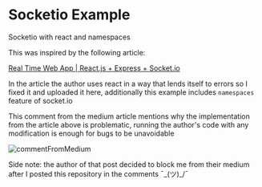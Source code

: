 # Socketio Example
Socketio with react and namespaces

This was inspired by the following article:

[Real Time Web App | React.js + Express + Socket.io](https://codeburst.io/isomorphic-web-app-react-js-express-socket-io-e2f03a469cd3)

In the article the author uses react in a way that lends itself to errors so I fixed it and uploaded it here, additionally this example includes `namespaces` feature of socket.io

This comment from the medium article mentions why the implementation from the article above is problematic, running the author's code with any modification is enough for bugs to be unavoidable

![commentFromMedium](https://i.imgur.com/sb9a5pd.png)

Side note: the author of that post decided to block me from their medium after I posted this repository in the comments  ¯\_(ツ)_/¯
